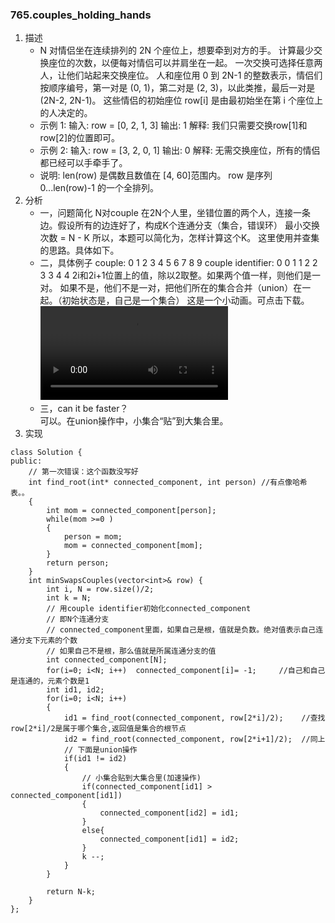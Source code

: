 
### 765.couples_holding_hands
1. 描述
    - N 对情侣坐在连续排列的 2N 个座位上，想要牵到对方的手。 计算最少交换座位的次数，以便每对情侣可以并肩坐在一起。 一次交换可选择任意两人，让他们站起来交换座位。
    人和座位用 0 到 2N-1 的整数表示，情侣们按顺序编号，第一对是 (0, 1)，第二对是 (2, 3)，以此类推，最后一对是 (2N-2, 2N-1)。
    这些情侣的初始座位  row[i] 是由最初始坐在第 i 个座位上的人决定的。
    - 示例 1:
    输入: row = [0, 2, 1, 3]
    输出: 1
    解释: 我们只需要交换row[1]和row[2]的位置即可。
    - 示例 2:
    输入: row = [3, 2, 0, 1]
    输出: 0
    解释: 无需交换座位，所有的情侣都已经可以手牵手了。
    - 说明:
    len(row) 是偶数且数值在 [4, 60]范围内。
    row 是序列 0...len(row)-1 的一个全排列。
2. 分析
    - 一，问题简化
    N对couple
    在2N个人里，坐错位置的两个人，连接一条边。假设所有的边连好了，构成K个连通分支（集合，错误环）
    最小交换次数 = N - K
    所以，本题可以简化为，怎样计算这个K。
    这里使用并查集的思路。具体如下。
    - 二，具体例子
    couple:              0 1 2 3 4 5 6 7 8 9
    couple identifier:   0 0 1 1 2 2 3 3 4 4 
    2i和2i+1位置上的值，除以2取整。如果两个值一样，则他们是一对。
    如果不是，他们不是一对，把他们所在的集合合并（union）在一起。（初始状态是，自己是一个集合）
    这是一个小动画。可点击下载。
    ![765_holdingHands](https://img-1300025586.cos.ap-shanghai.myqcloud.com/765_holdingHands.webm)
    - 三，can it be faster？    
        可以。在union操作中，小集合“贴”到大集合里。
3. 实现
```
class Solution {
public:
    // 第一次错误：这个函数没写好
    int find_root(int* connected_component, int person) //有点像哈希表。。
    {
        int mom = connected_component[person];        
        while(mom >=0 ) 
        {
            person = mom;
            mom = connected_component[mom];
        }
        return person;
    }
    int minSwapsCouples(vector<int>& row) {
        int i, N = row.size()/2;
        int k = N;
        // 用couple identifier初始化connected_component
        // 即N个连通分支  
        // connected_component里面，如果自己是根，值就是负数。绝对值表示自己连通分支下元素的个数
        // 如果自己不是根，那么值就是所属连通分支的值     
        int connected_component[N];
        for(i=0; i<N; i++)  connected_component[i]= -1;     //自己和自己是连通的，元素个数是1
        int id1, id2;
        for(i=0; i<N; i++)
        {
            id1 = find_root(connected_component, row[2*i]/2);    //查找row[2*i]/2是属于哪个集合,返回值是集合的根节点
            id2 = find_root(connected_component, row[2*i+1]/2);  //同上
            // 下面是union操作
            if(id1 != id2)
            {
                // 小集合贴到大集合里(加速操作)
                if(connected_component[id1] > connected_component[id1])
                {
                    connected_component[id2] = id1;
                }
                else{
                    connected_component[id1] = id2;
                }
                k --;
            }
        }

        return N-k;
    }
};
```